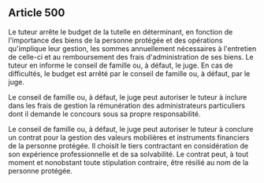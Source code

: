 Article 500
----
Le tuteur arrête le budget de la tutelle en déterminant, en fonction de
l'importance des biens de la personne protégée et des opérations qu'implique
leur gestion, les sommes annuellement nécessaires à l'entretien de celle-ci et
au remboursement des frais d'administration de ses biens. Le tuteur en informe
le conseil de famille ou, à défaut, le juge. En cas de difficultés, le budget
est arrêté par le conseil de famille ou, à défaut, par le juge.

Le conseil de famille ou, à défaut, le juge peut autoriser le tuteur à inclure
dans les frais de gestion la rémunération des administrateurs particuliers dont
il demande le concours sous sa propre responsabilité.

Le conseil de famille ou, à défaut, le juge peut autoriser le tuteur à conclure
un contrat pour la gestion des valeurs mobilières et instruments financiers de
la personne protégée. Il choisit le tiers contractant en considération de son
expérience professionnelle et de sa solvabilité. Le contrat peut, à tout moment
et nonobstant toute stipulation contraire, être résilié au nom de la personne
protégée.
